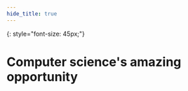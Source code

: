 ```yaml
---
hide_title: true
---
```


{: style="font-size: 45px;"}
# Computer science's **amazing opportunity**
